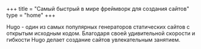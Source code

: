 +++
title = "Самый быстрый в мире фреймворк для создания сайтов"
type = "home"
+++

Hugo - один из самых популярных генераторов статических сайтов с открытым исходным кодом. Благодаря своей удивительной скорости и гибкости Hugo делает создание сайтов увлекательным занятием.
